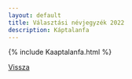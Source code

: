 ```yaml
---
layout: default
title: Választási névjegyzék 2022
description: Káptalanfa
---
```


{% include Kaaptalanfa.html %}

[Vissza](./)